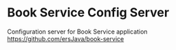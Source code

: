 # Book Service Config Server

Configuration server for Book Service application
https://github.com/ersJava/book-service
